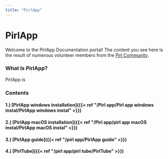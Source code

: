 ```yaml
---
title: "PirlApp"
---
```


# PirlApp

Welcome to the PirlApp Documentation portal!  The content you see here is the result of numerous volunteer members from the [Pirl Community](https://discord.gg/ZSAzcmn).

### What Is PirlApp?

PirlApp is 

### Contents

#### 1.) [PirlApp windows installation]({{< ref "/Pirl app/Pirl app windows instal/PirlApp windows instal" >}})
#### 2.) [PirlApp macOS installation]({{< ref "/Pirl app/pirl app macOS instal/PirlApp macOS instal" >}})
#### 3.) [PirlApp guide]({{< ref "/pirl app/PirlApp guide" >}})
#### 4.) [PirlTube]({{< ref "/pirl app/pirl tube/PirlTube" >}})
 

